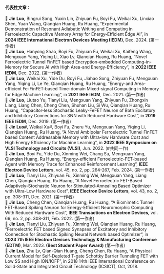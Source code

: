 #### 代表性文章：
	<strong>Jin Luo</strong>, Bingrui Song, Yuxin Lin, Zhiyuan Fu, Boyi Fu, Weikai Xu, Linxiao Shen, Yuan Wang, Qianqian Huang, Ru Huang, “Experimental Demonstration of Resonant Adiabatic Writing and Computing in Ferroelectric Capacitive Memory Array for Energy-Efficient Edge AI”, in <strong>2024 IEEE International Electron Devices Meeting (IEDM)</strong>, Dec. 2024. (第一作者)\
	<strong>Jin Luo</strong>, Hanyong Shao, Boyi Fu, Zhiyuan Fu, Weikai Xu, Kaifeng Wang, Mengxuan Yang, Yiqing Li, Xiao Lv, Qianqian Huang, Ru Huang, “Novel Ferroelectric Tunnel FinFET based Encryption-embedded Computing-in-Memory for Secure AI with High Area-and Energy-Efficiency”, in <strong>2022 IEEE IEDM</strong>, Dec. 2022. (第一作者)\
	<strong>Jin Luo</strong>, Weikai Xu, Yide Du, Boyi Fu, Jiahao Song, Zhiyuan Fu, Mengxuan Yang, Yiqing Li, Le Ye, Qianqian Huang, Ru Huang, “Energy-and Area-efficient Fe-FinFET-based Time-domain Mixed-signal Computing in Memory for Edge Machine Learning”, in <strong>2021 IEEE IEDM</strong>, Dec. 2021. (第一作者)\
	<strong>Jin Luo</strong>, Liutao Yu, Tianyi Liu, Mengxuan Yang, Zhiyuan Fu, Zhongxin Liang, Liang Chen, Cheng Chen, Shuhan Liu, Si Wu, Qianqian Huang, Ru Huang, “Capacitor-less Stochastic Leaky-FeFET Neuron of Both Excitatory and Inhibitory Connections for SNN with Reduced Hardware Cost”, in <strong>2019 IEEE IEDM</strong>, Dec. 2019. (第一作者)\
	<strong>Jin Luo#</strong>, Weikai Xu#, Boyi Fu, Zheru Yu, Mengxuan Yang, Yiqing Li, Qianqian Huang, Ru Huang, “A Novel Ambipolar Ferroelectric Tunnel FinFET based Content Addressable Memory with Ultra-low Hardware Cost and High Energy Efficiency for Machine Learning”, in <strong>2022 IEEE Symposium on VLSI Technology and Circuits (VLSI)</strong>, Jun. 2022. (#共同一作)\
	<strong>Jin Luo</strong>, Boyi Fu, Yide Du, Xinming Wei, Chang Su, Mengxuan Yang, Qianqian Huang, Ru Huang, “Energy-efficient Ferroelectric-FET-based Agent with Memory Trace for Enhanced Reinforcement Learning”, <strong>IEEE Electron Device Letters</strong>, vol. 45, no. 2, pp. 264-267, Feb. 2024. (第一作者)\
	<strong>Jin Luo</strong>, Tianyi Liu, Zhiyuan Fu, Xinming Wei, Mengxuan Yang, Liang Chen, Qianqian Huang, Ru Huang, “A Novel Ferroelectric FET-Based Adaptively-Stochastic Neuron for Stimulated-Annealing Based Optimizer with Ultra-Low Hardware Cost”, <strong>IEEE Electron Device Letters</strong>, vol. 43, no. 2, pp. 308-311, Dec. 2021. (第一作者)\
	<strong>Jin Luo</strong>, Cheng Chen, Qianqian Huang, Ru Huang, “A Biomimetic Tunnel FET-Based Spiking Neuron for Energy-Efficient Neuromorphic Computing With Reduced Hardware Cost”, <strong>IEEE Transactions on Electron Devices</strong>, vol. 69, no. 2, pp. 308-311, Feb. 2022. (第一作者)\
	<strong>Jin Luo</strong>, Tianyi Liu, Zhiyuan Fu, Xinming Wei, Qianqian Huang, Ru Huang, “Ferroelectric FET based Signed Synapses of Excitatory and Inhibitory Connection for Stochastic Spiking Neural Network based Optimizer”, in <strong>2023 7th IEEE Electron Devices Technology & Manufacturing Conference (EDTM)</strong>, Mar. 2023. <strong>(Best Student Paper Award)</strong> (第一作者)\
	<strong>Jin Luo</strong>, Zhu Lv, Qian-Qian Huang, Cheng Chen, Ru Huang, “A Physical Current Model for Self-Depleted T-gate Schottky Barrier Tunneling FET with Low SS and High ION/IOFF”, in 2018 14th IEEE International Conference on Solid-State and Integrated Circuit Technology (ICSICT), Oct, 2018.